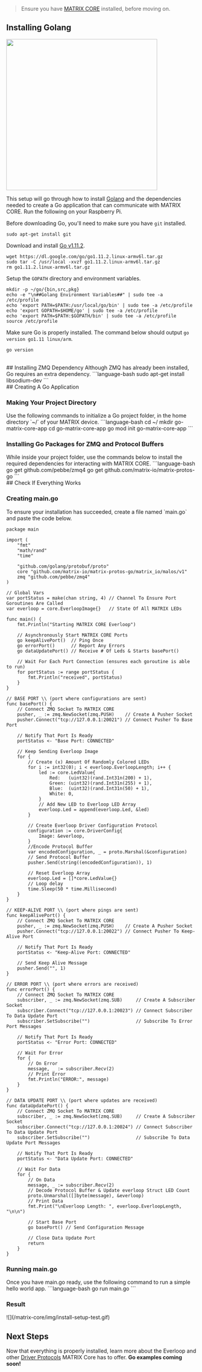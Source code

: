 > Ensure you have [MATRIX CORE](core-installation.md) installed, before moving on.

## Installing Golang
<img src="../../img/golang-mascot.png" width=400 />

This setup will go through how to install <a href="https://golang.org/" target="_blank">Golang</a> and the dependencies needed to create a Go application that can communicate with MATRIX CORE. Run the following on your Raspberry Pi.

Before downloading Go, you'll need to make sure you have `git` installed.
```language-bash
sudo apt-get install git
```

Download and install <a href="https://golang.org/dl/" target="_blank">Go v1.11.2</a>.
```language-bash
wget https://dl.google.com/go/go1.11.2.linux-armv6l.tar.gz
sudo tar -C /usr/local -xvzf go1.11.2.linux-armv6l.tar.gz
rm go1.11.2.linux-armv6l.tar.gz
```

Setup the `GOPATH` directory and environment variables.
```language-bash
mkdir -p ~/go/{bin,src,pkg}
echo -e "\n##Golang Environment Variables##" | sudo tee -a /etc/profile
echo 'export PATH=$PATH:/usr/local/go/bin' | sudo tee -a /etc/profile
echo 'export GOPATH=$HOME/go' | sudo tee -a /etc/profile
echo 'export PATH=$PATH:$GOPATH/bin' | sudo tee -a /etc/profile
source /etc/profile
```

Make sure Go is properly installed. The command below should output `go version go1.11 linux/arm`.
```language-bash
go version
```


<br/>
## Installing ZMQ Dependency
Although ZMQ has already been installed, Go requires an extra dependency.
```language-bash
sudo apt-get install libsodium-dev
```


<br/>
## Creating A Go Application
<h3 style="padding-top: 0">Making Your Project Directory</h3>
Use the following commands to initialize a Go project folder, in the home directory `~/` of your MATRIX device.
```language-bash
cd ~/
mkdir go-matrix-core-app
cd go-matrix-core-app
go mod init go-matrix-core-app
```

<h3 style="padding-top: 0">Installing Go Packages for ZMQ and Protocol Buffers</h3>
While inside your project folder, use the commands below to install the required dependencies for interacting with MATRIX CORE.
```language-bash
go get github.com/pebbe/zmq4
go get github.com/matrix-io/matrix-protos-go
```

<br/>
## Check If Everything Works
<h3 style="padding-top: 0">Creating main.go</h3>
To ensure your installation has succeeded, create a file named `main.go` and paste the code below.

```language-go
package main

import (
	"fmt"
	"math/rand"
	"time"

	"github.com/golang/protobuf/proto"
	core "github.com/matrix-io/matrix-protos-go/matrix_io/malos/v1"
	zmq "github.com/pebbe/zmq4"
)

// Global Vars
var portStatus = make(chan string, 4) // Channel To Ensure Port Goroutines Are Called
var everloop = core.EverloopImage{}   // State Of All MATRIX LEDs

func main() {
	fmt.Println("Starting MATRIX CORE Everloop")

	// Asynchronously Start MATRIX CORE Ports
	go keepAlivePort()  // Ping Once
	go errorPort()      // Report Any Errors
	go dataUpdatePort() // Receive # Of Leds & Starts basePort()

	// Wait For Each Port Connection (ensures each goroutine is able to run)
	for portStatus := range portStatus {
		fmt.Println("received", portStatus)
	}
}

// BASE PORT \\ (port where configurations are sent)
func basePort() {
	// Connect ZMQ Socket To MATRIX CORE
	pusher, _ := zmq.NewSocket(zmq.PUSH)    // Create A Pusher Socket
	pusher.Connect("tcp://127.0.0.1:20021") // Connect Pusher To Base Port

	// Notify That Port Is Ready
	portStatus <- "Base Port: CONNECTED"

	// Keep Sending Everloop Image
	for {
		// Create (x) Amount Of Randomly Colored LEDs
		for i := int32(0); i < everloop.EverloopLength; i++ {
			led := core.LedValue{
				Red:   (uint32)(rand.Int31n(200) + 1),
				Green: (uint32)(rand.Int31n(255) + 1),
				Blue:  (uint32)(rand.Int31n(50) + 1),
				White: 0,
			}
			// Add New LED to Everloop LED Array
			everloop.Led = append(everloop.Led, &led)
		}

		// Create Everloop Driver Configuration Protocol
		configuration := core.DriverConfig{
			Image: &everloop,
		}
		//Encode Protocol Buffer
		var encodedConfiguration, _ = proto.Marshal(&configuration)
		// Send Protocol Buffer
		pusher.Send(string((encodedConfiguration)), 1)

		// Reset Everloop Array
		everloop.Led = []*core.LedValue{}
		// Loop delay
		time.Sleep(50 * time.Millisecond)
	}
}

// KEEP-ALIVE PORT \\ (port where pings are sent)
func keepAlivePort() {
	// Connect ZMQ Socket To MATRIX CORE
	pusher, _ := zmq.NewSocket(zmq.PUSH)    // Create A Pusher Socket
	pusher.Connect("tcp://127.0.0.1:20022") // Connect Pusher To Keep-Alive Port

	// Notify That Port Is Ready
	portStatus <- "Keep-Alive Port: CONNECTED"

	// Send Keep Alive Message
	pusher.Send("", 1)
}

// ERROR PORT \\ (port where errors are received)
func errorPort() {
	// Connect ZMQ Socket To MATRIX CORE
	subscriber, _ := zmq.NewSocket(zmq.SUB)     // Create A Subscriber Socket
	subscriber.Connect("tcp://127.0.0.1:20023") // Connect Subscriber To Data Update Port
	subscriber.SetSubscribe("")                 // Subscribe To Error Port Messages

	// Notify That Port Is Ready
	portStatus <- "Error Port: CONNECTED"

	// Wait For Error
	for {
		// On Error
		message, _ := subscriber.Recv(2)
		// Print Error
		fmt.Println("ERROR:", message)
	}
}

// DATA UPDATE PORT \\ (port where updates are received)
func dataUpdatePort() {
	// Connect ZMQ Socket To MATRIX CORE
	subscriber, _ := zmq.NewSocket(zmq.SUB)     // Create A Subscriber Socket
	subscriber.Connect("tcp://127.0.0.1:20024") // Connect Subscriber To Data Update Port
	subscriber.SetSubscribe("")                 // Subscribe To Data Update Port Messages

	// Notify That Port Is Ready
	portStatus <- "Data Update Port: CONNECTED"

	// Wait For Data
	for {
		// On Data
		message, _ := subscriber.Recv(2)
		// Decode Protocol Buffer & Update everloop Struct LED Count
		proto.Unmarshal([]byte(message), &everloop)
		// Print Data
		fmt.Print("\nEverloop Length: ", everloop.EverloopLength, "\n\n")

		// Start Base Port
		go basePort() // Send Configuration Message

		// Close Data Update Port
		return
	}
}
```

<h3 style="padding-top: 0">Running main.go</h3>
Once you have main.go ready, use the following command to run a simple hello world app.
```language-bash
go run main.go
```
<h3 style="padding-top: 0">Result</h3>
![](/matrix-core/img/install-setup-test.gif)

## Next Steps
 Now that everything is properly installed, learn more about the Everloop and other [Driver Protocols](../protocols) MATRIX Core has to offer. **Go examples coming soon!**

<!-- Now that everything is properly installed, learn more about the Everloop and other [Driver Protocols](../protocols) MATRIX Core has to offer, or view the available [Go examples](../go-examples). -->

